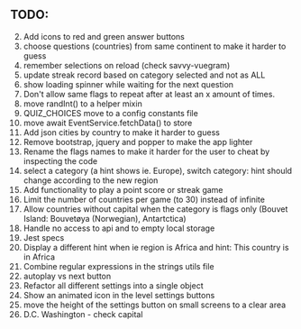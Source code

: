 ## TODO:

2. Add icons to red and green answer buttons
3. choose questions (countries) from same continent to make it harder to guess
4. remember selections on reload (check savvy-vuegram)
5. update streak record based on category selected and not as ALL
6. show loading spinner while waiting for the next question
11. Don't allow same flags to repeat after at least an x amount of times.
13. move randInt() to a helper mixin
14. QUIZ_CHOICES move to a config constants file
15. move await EventService.fetchData() to store
16. Add json cities by country to make it harder to guess
17. Remove bootstrap, jquery and popper to make the app lighter
20. Rename the flags names to make it harder for the user to cheat by inspecting the code
21. select a category (a hint shows ie. Europe), switch category: hint should change according to the new region
23. Add functionality to play a point score or streak game
24. Limit the number of countries per game (to 30) instead of infinite
25. Allow countries without capital when the category is flags only (Bouvet Island: Bouvetøya  (Norwegian), Antartctica)
26. Handle no access to api and to empty local storage
27. Jest specs
29. Display a different hint when ie region is Africa and hint: This country is in Africa
30. Combine regular expressions in the strings utils file
31. autoplay vs next button
34. Refactor all different settings into a single object
35. Show an animated icon in the level settings buttons
36. move the height of the settings button on small screens to a clear area
37. D.C. Washington - check capital
